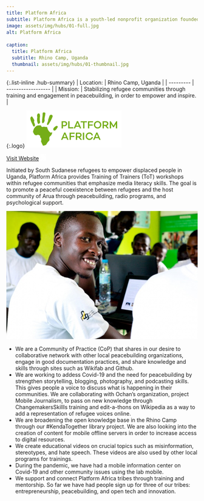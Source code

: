 ```yaml
---
title: Platform Africa
subtitle: Platform Africa is a youth-led nonprofit organization founded in 2017 in the Rhino Camp refugee settlement in the Arua district of northern Uganda.
image: assets/img/hubs/01-full.jpg
alt: Platform Africa

caption:
  title: Platform Africa
  subtitle: Rhino Camp, Uganda
  thumbnail: assets/img/hubs/01-thumbnail.jpg
---
```


{:.list-inline .hub-summary}
| Location: | Rhino Camp, Uganda |
| --------- | ------------------ |
| Mission:  | Stabilizing refugee communities through training and engagement in peacebuilding, in order to empower and inspire. |

{:.logo}
![Platform Africa](assets/img/hubs/01-logo.png)

<a href="https://www.platformafrica.ngo/" class="btn btn-primary visit-website" target="_blank">Visit Website</a>  <a href="https://twitter.com/platformngo" class="btn btn-primary visit-website" target="_blank" ><i class="fab fa-twitter"></i></a>  <a href="https://www.facebook.com/PlatformNGO/" class="btn btn-primary visit-website" target="_blank" ><i class="fab fa-facebook-f"></i></a> <a href="https://www.tiktok.com/@platformafrica" class="btn btn-primary visit-website" target="_blank" ><img src="assets/img/tiktok.png" alt="tiktok" style="margin-bottom: 0px;"></a>  <a href="https://www.instagram.com/PlatformNGO/" class="btn btn-primary visit-website" target="_blank"><i class="fab fa-instagram"></i></a>  <a href="https://www.youtube.com/c/platformngo" class="btn btn-primary visit-website" target="_blank" ><i class="fab fa-youtube"></i></a>  <a href="https://www.linkedin.com/company/platformngo/" class="btn btn-primary visit-website" target="_blank" ><i class="fab fa-linkedin"></i></a>



Initiated by South Sudanese refugees to empower displaced people in Uganda, Platform Africa provides Training of Trainers (ToT) workshops within refugee communities that emphasize media literacy skills. The goal is to promote a peaceful coexistence between refugees and the host community of Arua through peacebuilding, radio programs, and psychological support. 

![Content1](assets/img/hubs/01-content.jpg)

- We are a Community of Practice (CoP) that shares in our desire to collaborative network with other local peacebuilding organizations, engage in good documentation practices, and share knowledge and skills through sites such as Wikifab and Github.  
- We are working to addess Covid-19 and the need for peacebuilding by strengthen storytelling, blogging, photography, and podcasting skills. This gives people a voice to discuss what is happening in their communities. We are collaborating with Ochan’s organization, project Mobile Journalism, to pass on new knowledge through ChangemakersSkillls training and edit-a-thons on Wikipedia as a way to add a representation of refugee voices online.
- We are broadening the open knowledge base in the Rhino Camp through our #KendaTogether library project. We are also looking into the creation of content for mobile offline servers in order to increase access to digital resources.
- We create educational videos on crucial topics such as misinformation, stereotypes, and hate speech. These videos are also used by other local programs for trainings.
- During the pandemic, we have had a mobile information center on Covid-19 and other community issues using the lab mobile. 
- We support and connect Platform Africa tribes through training and mentorship. So far we have had people sign up for three of our tribes: entrepreneurship, peacebuilding, and open tech and innovation.

